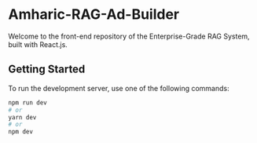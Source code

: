 # Amharic-RAG-Ad-Builder

Welcome to the front-end repository of the Enterprise-Grade RAG System, built with React.js.

## Getting Started

To run the development server, use one of the following commands:

```bash
npm run dev
# or
yarn dev
# or
npm dev
